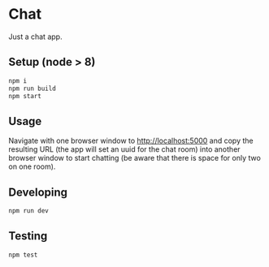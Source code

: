# Chat
Just a chat app.

## Setup (node > 8)
```js
npm i
npm run build
npm start
```

## Usage
Navigate with one browser window to [http://localhost:5000](http://localhost:5000) and copy the resulting URL (the app will set an uuid for the chat room) into another browser window to start chatting (be aware that there is space for only two on one room).

## Developing
```js
npm run dev
```

## Testing
```js
npm test
```
